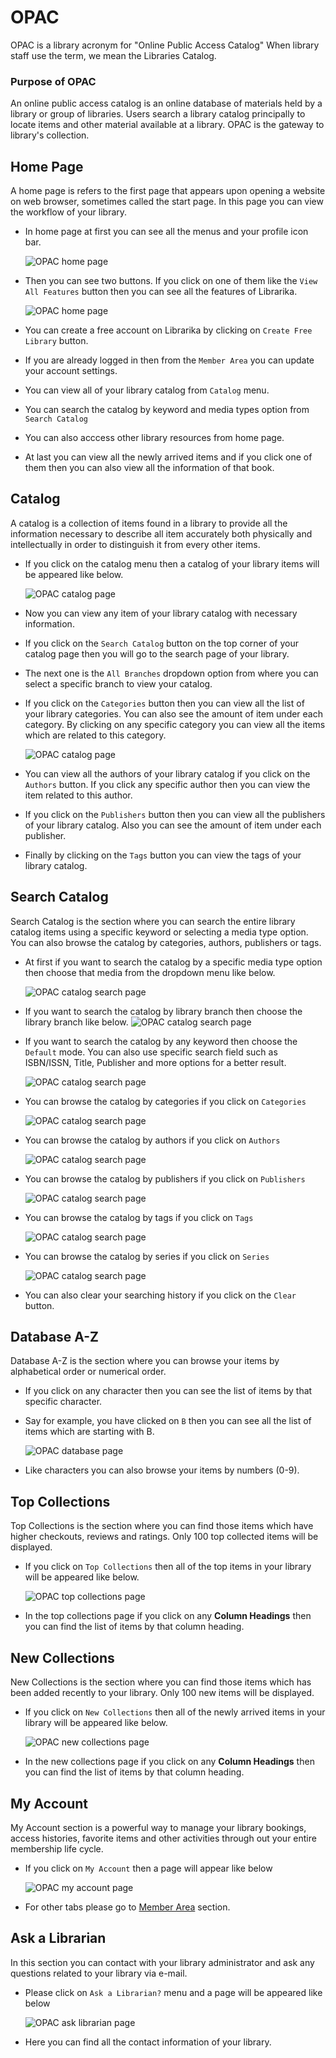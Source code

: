 # OPAC

OPAC is a library acronym for "Online Public Access Catalog" When library staff use the term, we mean the Libraries Catalog.

### Purpose of OPAC

An online public access catalog is an online database of materials held by a library or group of libraries. Users search a library catalog principally to locate items and other material available at a library. OPAC is the gateway to library's collection.

## Home Page

A home page is refers to the first page that appears upon opening a website on web browser, sometimes called the start page. In this page you can view the workflow of your library.

* In home page at first you can see all the menus and your profile icon bar. 
	
	![OPAC home page](img/opac_home_menu.png)
   
* Then you can see two buttons. If you click on one of them like the `View All Features` button then you can see all the features of Librarika.

	![OPAC home page](img/opac_home_view_feature1.png)

* You can create a free account on Librarika by clicking on `Create Free Library` button.
* If you are already logged in then from the `Member Area` you can update your account settings.
* You can view all of your library catalog from `Catalog` menu.
* You can search the catalog by keyword and media types option from `Search Catalog`
* You can also acccess other library resources from home page.
* At last you can view all the newly arrived items and if you click one of them then you can also view all the information of that book.

## Catalog

A catalog is a collection of items found in a library to provide all the information necessary to describe all item accurately both physically and intellectually in order to distinguish it from every other items.

* If you click on the catalog menu then a catalog of your library items will be appeared like below.

	![OPAC catalog page](img/opac_catalogs_page.png)

* Now you can view any item of your library catalog with necessary information.
* If you click on the `Search Catalog` button on the top corner of your catalog page then you will go to the search page of your library.
* The next one is the `All Branches` dropdown option from where you can select a specific branch to view your catalog.
* If you click on the `Categories` button then you can view all the list of your library categories. You can also see the amount of item under each category. By clicking on any specific category you can view all the items which are related to this category.

	![OPAC catalog page](img/opac_categories_page.png)

* You can view all the authors of your library catalog if you click on the `Authors` button. If you click any specific author then you can view the item related to this author.
* If you click on the `Publishers` button then you can view all the publishers of your library catalog. Also you can see the amount of item under each publisher.
* Finally by clicking on the `Tags` button you can view the tags of your library catalog.


## Search Catalog

Search Catalog is the section where you can search the entire library catalog items using a specific keyword or selecting a media type option. You can also browse the catalog by categories, authors, publishers or tags.

* At first if you want to search the catalog by a specific media type option then choose that media from the dropdown menu like below.

	![OPAC catalog search page](img/opac_catalog_search_mediatype.png)

* If you want to search the catalog by library branch then choose the library branch like below.
	![OPAC catalog search page](img/opac_catalog_search_branch.png)

* If you want to search the catalog by any keyword then choose the `Default` mode. You can also use specific search field such as ISBN/ISSN, Title, Publisher and more options for a better result.

	![OPAC catalog search page](img/opac_catalog_search_keyword.png)

* You can browse the catalog by categories if you click on `Categories`

	![OPAC catalog search page](img/opac_catalog_search_categories.png)

* You can browse the catalog by authors if you click on `Authors`

	![OPAC catalog search page](img/opac_catalog_search_authors.png)

* You can browse the catalog by publishers if you click on `Publishers`

	![OPAC catalog search page](img/opac_catalog_search_publishers.png)

* You can browse the catalog by tags if you click on `Tags`

	![OPAC catalog search page](img/opac_catalog_search_tags.png)

* You can browse the catalog by series if you click on `Series`

	![OPAC catalog search page](img/opac_catalog_search_series.png)

* You can also clear your searching history if you click on the `Clear` button.


## Database A-Z

Database A-Z is the section where you can browse your items by alphabetical order or numerical order.

* If you click on any character then you can see the list of items by that specific character.
* Say for example, you have clicked on `B` then you can see all the list of items which are starting with B.

	![OPAC database page](img/opac_database_a-z.png)

* Like characters you can also browse your items by numbers (0-9).

## Top Collections

Top Collections is the section where you can find those items which have higher checkouts, reviews and ratings. Only 100 top collected items will be displayed.

* If you click on `Top Collections` then all of the top items in your library will be appeared like below.

 	![OPAC top collections page](img/opac_top_collection.png)

* In the top collections page if you click on any **Column Headings** then you can find the  list of items by that column heading.

## New Collections

New Collections is the section where you can find those items which has been added recently to your library. Only 100 new items will be displayed.

* If you click on `New Collections` then all of the newly arrived items in your library will be appeared like below.

 	![OPAC new collections page](img/opac_new_collection.png)

* In the new collections page if you click on any **Column Headings** then you can find the list of items by that column heading.


## My Account

My Account section is a powerful way to manage your library bookings, access histories, favorite items and other activities through out your entire membership life cycle.

* If you click on `My Account` then a page will appear like below

	![OPAC my account page](img/opac_my_account.png)

* For other tabs please go to [Member Area](member-area) section.

## Ask a Librarian

In this section you can contact with your library administrator and ask any questions related to your library via e-mail.

* Please click on `Ask a Librarian?` menu and a page will be appeared like below

	![OPAC ask librarian page](img/opac_ask_librarian.png)

* Here you can find all the contact information of your library. 